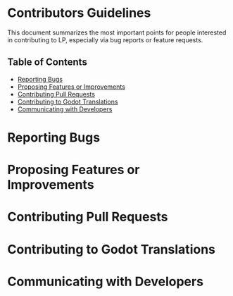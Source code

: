 # Contributors Guidelines

This document summarizes the most important points for people interested in
contributing to LP, especially via bug reports or feature requests.


## Table of Contents

- [Reporting Bugs](#reporting-bugs)
- [Proposing Features or Improvements](#proposing-features-or-improvements)
- [Contributing Pull Requests](#contributing-pull-requests)
- [Contributing to Godot Translations](#contributing-to-godot-translations)
- [Communicating with Developers](#communicating-with-developers)

# Reporting Bugs

# Proposing Features or Improvements

# Contributing Pull Requests

# Contributing to Godot Translations

# Communicating with Developers
